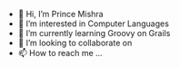 - 👋 Hi, I’m Prince Mishra 
- 👀 I’m interested in Computer Languages
- 🌱 I’m currently learning Groovy on Grails
- 💞️ I’m looking to collaborate on 
- 📫 How to reach me ...

<!---
rank1pm/rank1pm is a ✨ special ✨ repository because its `README.md` (this file) appears on your GitHub profile.
You can click the Preview link to take a look at your changes.
--->
